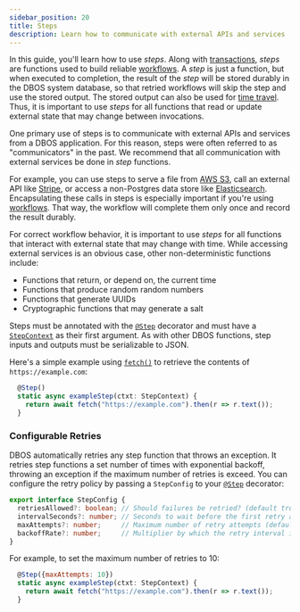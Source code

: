 ```yaml
---
sidebar_position: 20
title: Steps
description: Learn how to communicate with external APIs and services
---
```


In this guide, you'll learn how to use _steps_.  Along with [transactions](./transaction-tutorial.md), _steps_ are functions used to build reliable [workflows](./workflow-tutorial.md).  A _step_ is just a function, but when executed to completion, the result of the _step_ will be stored durably in the DBOS system database, so that retried workflows will skip the step and use the stored output.  The stored output can also be used for [time travel](../../reference/tools/time-travel-debugger.md).  Thus, it is important to use _steps_ for all functions that read or update external state that may change between invocations.

One primary use of steps is to communicate with external APIs and services from a DBOS application.  For this reason, steps were often referred to as "communicators" in the past.  We recommend that all communication with external services be done in _step_ functions.

For example, you can use steps to serve a file from [AWS S3](https://aws.amazon.com/s3/), call an external API like [Stripe](https://stripe.com/), or access a non-Postgres data store like [Elasticsearch](https://www.elastic.co/elasticsearch/).
Encapsulating these calls in steps is especially important if you're using [workflows](./workflow-tutorial).  That way, the workflow will complete them only once and record the result durably.

For correct workflow behavior, it is important to use _steps_ for all functions that interact with external state that may change with time.  While accessing external services is an obvious case, other non-deterministic functions include:
* Functions that return, or depend on, the current time
* Functions that produce random random numbers
* Functions that generate UUIDs
* Cryptographic functions that may generate a salt

Steps must be annotated with the [`@Step`](../../reference/transactapi/oldapi/decorators#step) decorator and must have a [`StepContext`](../../reference/transactapi/oldapi/contexts#communicatorcontext) as their first argument.  As with other DBOS functions, step inputs and outputs must be serializable to JSON.

Here's a simple example using [`fetch()`](https://developer.mozilla.org/en-US/docs/Web/API/Fetch_API/Using_Fetch) to retrieve the contents of `https://example.com`:

```javascript
  @Step()
  static async exampleStep(ctxt: StepContext) {
    return await fetch("https://example.com").then(r => r.text());
  }
```

### Configurable Retries

DBOS automatically retries any step function that throws an exception.
It retries step functions a set number of times with exponential backoff, throwing an exception if the maximum number of retries is exceed.
You can configure the retry policy by passing a `StepConfig` to your [`@Step`](../../reference/transactapi/oldapi/decorators.md#step) decorator:

```typescript
export interface StepConfig {
  retriesAllowed?: boolean; // Should failures be retried? (default true)
  intervalSeconds?: number; // Seconds to wait before the first retry attempt (default 1).
  maxAttempts?: number;     // Maximum number of retry attempts (default 3). If errors occur more times than this, throw an exception.
  backoffRate?: number;     // Multiplier by which the retry interval increases after a retry attempt (default 2).
}
```

For example, to set the maximum number of retries to 10:

```javascript
  @Step({maxAttempts: 10})
  static async exampleStep(ctxt: StepContext) {
    return await fetch("https://example.com").then(r => r.text());
  }
```